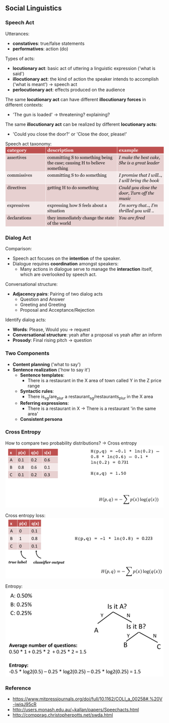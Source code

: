 ## Social Linguistics

### Speech Act

Utterances:
* **constatives**: true/false statements
* **performatives**: action (do)

Types of acts:
* **locutionary act**: basic act of uttering a linguistic expression ('what is said')
* **illocutionary act**: the kind of action the speaker intends to accomplish ('what is meant') -> speech act
* **perlocutionary act**: effects produced on the audience

The same **locutionary act** can have different **illocutionary forces** in different contexts:
* 'The gun is loaded' -> threatening? explaining?

The same **illocutionary act** can be realized by different **locutionary acts**:
* 'Could you close the door?' or 'Close the door, please!'

Speech act taxonomy:
![speech-act-taxonomy](./pix/speech-act-taxonomy.png)

### Dialog Act

Comparison:
* Speech act focuses on the **intention** of the speaker.
* Dialogue requires **coordination** amongst speakers:
	* Many actions in dialogue serve to manage the **interaction** itself, which are overlooked by speech act.

Conversational structure:
* **Adjacency pairs**: Pairing of two dialog acts
	* Question and Answer
	* Greeting and Greeting
	* Proposal and Acceptance/Rejection

Identify dialog acts:
* **Words**: Please, Would you -> request
* **Conversational structure**: yeah after a proposal vs yeah after an inform
* **Prosody**: Final rising pitch -> question

### Two Components

* **Content planning** ('what to say')
* **Sentence realization** ('how to say it')
	* **Sentence templates**: 
		* There is a restaurant in the X area of town called Y in the Z price range
	* **Syntactic rules**: 
		* There is<sub>sg</sub>/are<sub>plur</sub> a restaurant<sub>sg</sub>/restaurants<sub>plur</sub> in the X area
	* **Referring expressions**:
		* There is a restaurant in X -> There is a restaurant 'in the same area'
	* **Consistent persona**

### Cross Entropy

How to compare two probability distributions? -> Cross entropy
![cross-entropy-1](./pix/cross-entropy-1.png)

Cross entropy loss:
![cross-entropy-2](./pix/cross-entropy-2.png)

Entropy:
![entropy](./pix/entropy.png)


### Reference

* https://www.mitpressjournals.org/doi/full/10.1162/COLI_a_00258#.%20V-jwiqJ95cR
* http://users.monash.edu.au/~kallan/papers/Speechacts.html
* http://compprag.christopherpotts.net/swda.html

